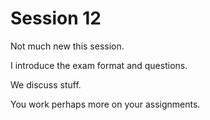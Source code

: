 # Session 12

Not much new this session.

I introduce the exam format and questions.

We discuss stuff.

You work perhaps more on your assignments.